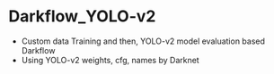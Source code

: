 # Darkflow_YOLO-v2

- Custom data Training and then, YOLO-v2 model evaluation based Darkflow
- Using YOLO-v2 weights, cfg, names by Darknet

